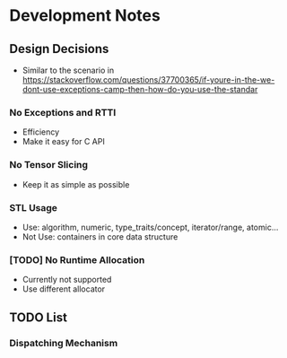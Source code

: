 # Development Notes

## Design Decisions

- Similar to the scenario in https://stackoverflow.com/questions/37700365/if-youre-in-the-we-dont-use-exceptions-camp-then-how-do-you-use-the-standar

### No Exceptions and RTTI

- Efficiency
- Make it easy for C API

### No Tensor Slicing

- Keep it as simple as possible


### STL Usage

- Use: algorithm, numeric, type_traits/concept, iterator/range, atomic...
- Not Use: containers in core data structure

### [TODO] No Runtime Allocation

- Currently not supported
- Use different allocator


## TODO List

### Dispatching Mechanism

